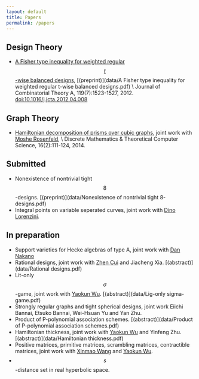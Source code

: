 ```yaml
---
layout: default
title: Papers
permalink: /papers
---
```


## Design Theory
* [A Fisher type inequality for weighted regular $$t$$-wise balanced designs](http://www.sciencedirect.com/science/article/pii/S0097316512000714), [(preprint)](data/A Fisher type inequality for weighted regular t-wise balanced designs.pdf) \\
  Journal of Combinatorial Theory A, 119(7):1523-1527, 2012. [doi:10.1016/j.jcta.2012.04.008](http://dx.doi.org/10.1016/j.jcta.2012.04.008)

## Graph Theory
* [Hamiltonian decomposition of prisms over cubic graphs](http://www.dmtcs.org/dmtcs-ojs/index.php/dmtcs/article/view/2525), joint work with [Moshe Rosenfeld](http://www.tacoma.washington.edu/techabout/profile.cfm?ID=303), \\
  Discrete Mathematics & Theoretical Computer Science, 16(2):111-124, 2014.

## Submitted
* Nonexistence of nontrivial tight $$8$$-designs. [(preprint)](data/Nonexistence of nontrivial tight 8-designs.pdf)
* Integral points on variable seperated curves, joint work with [Dino Lorenzini](http://alpha.math.uga.edu/~lorenz/).

## In preparation
* Support varieties for Hecke algebras of type A, joint work with [Dan Nakano](http://alpha.math.uga.edu/~nakano/)
* Rational designs, joint work with [Zhen Cui](http://math.sjtu.edu.cn/Showteacher.aspx?id=55&info_lb=98&flag=98) and Jiacheng Xia. [(abstract)](data/Rational designs.pdf)
* Lit-only $$\sigma$$-game, joint work with [Yaokun Wu](http://math.sjtu.edu.cn/faculty/ykwu/). [(abstract)](data/Lig-only sigma-game.pdf)
* Strongly regular graphs and tight spherical designs, joint work Eiichi Bannai, Etsuko Bannai, Wei-Hsuan Yu and Yan Zhu.
* Product of P-polynomial association schemes. [(abstract)](data/Product of P-polynomial association schemes.pdf)
* Hamiltonian thickness, joint work with [Yaokun Wu](http://math.sjtu.edu.cn/faculty/ykwu/) and Yinfeng Zhu. [(abstract)](data/Hamiltonian thickness.pdf)
* Positive matrices, primitive matrices, scrambling matrices, contractible matrices, joint work with [Xinmao Wang](http://math.ustc.edu.cn/new/teachersinfo1.php?id=69) and [Yaokun Wu](http://math.sjtu.edu.cn/faculty/ykwu/).
* $$s$$-distance set in real hyperbolic space.
